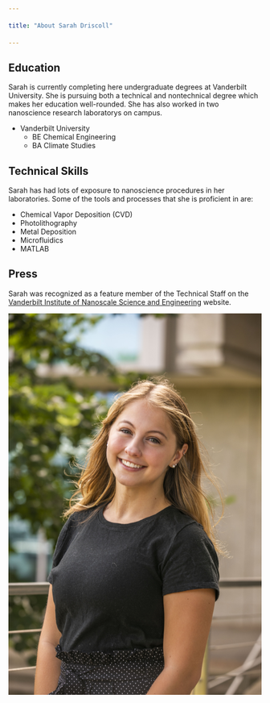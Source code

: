 ```yaml
---

title: "About Sarah Driscoll"

---
```


## Education

Sarah is currently completing here undergraduate degrees at Vanderbilt University. She is pursuing both a technical and nontechnical degree which makes her education well-rounded. She has also worked in two nanoscience research laboratorys on campus.

* Vanderbilt University
  * BE Chemical Engineering
  * BA Climate Studies

## Technical Skills

Sarah has had lots of exposure to nanoscience procedures in her laboratories. Some of the tools and processes that she is proficient in are:

* Chemical Vapor Deposition (CVD)
* Photolithography 
* Metal Deposition
* Microfluidics
* MATLAB

## Press 

Sarah was recognized as a feature member of the Technical Staff on the [Vanderbilt Institute of Nanoscale Science and Engineering](https://https://www.vanderbilt.edu/vinse/personnel/bio/sarah+driscoll) website.

![Image of Sarah Driscoll](/assets/img/VINSE_headshot1.jpg)
